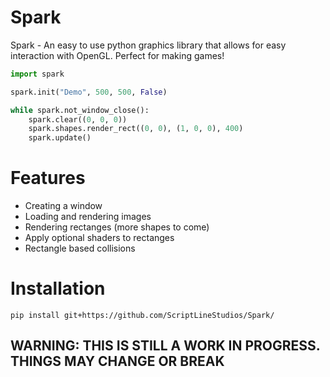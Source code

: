 # Spark
Spark - An easy to use python graphics library that allows for easy interaction with OpenGL. Perfect for making games!

```python
import spark

spark.init("Demo", 500, 500, False)

while spark.not_window_close():
    spark.clear((0, 0, 0))
    spark.shapes.render_rect((0, 0), (1, 0, 0), 400)
    spark.update()   
```

# Features

- Creating a window
- Loading and rendering images
- Rendering rectanges (more shapes to come)
- Apply optional shaders to rectanges
- Rectangle based collisions

# Installation

```
pip install git+https://github.com/ScriptLineStudios/Spark/
```
## WARNING: THIS IS STILL A WORK IN PROGRESS. THINGS MAY CHANGE OR BREAK ##




